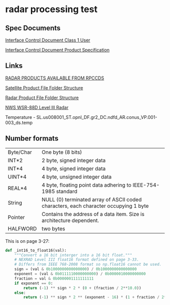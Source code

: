 # radar processing test

## Spec Documents

[Interface Control Document Class 1 User](https://www.roc.noaa.gov/WSR88D/PublicDocs/ICDs/2620001AB.pdf)

[Interface Control Document Product Specification](https://www.roc.noaa.gov/WSR88D/PublicDocs/ICDs/2620003AB.pdf)

## Links

[RADAR PRODUCTS AVAILABLE FROM RPCCDS](https://www.weather.gov/media/tg/rpccds_radar_products.pdf)

[Satellite Product File Folder Structure](https://www.weather.gov/tg/satfiles)

[Radar Product File Folder Structure](https://www.weather.gov/tg/radfiles)

[NWS WSR-88D Level III Radar](https://www.roc.noaa.gov/WSR88D/Level_III/Level3Info.aspx)

Temperature - SL.us008001_ST.opnl_DF.gr2_DC.ndfd_AR.conus_VP.001-003_ds.temp


## Number formats

| | |
| --- | --- |
| Byte/Char   | One byte (8 bits) |
| INT*2       | 2 byte, signed integer data |
| INT*4       | 4 byte, signed integer data |
| UINT*4      | 4 byte, unsigned integer data |
| REAL*4      | 4 byte, floating point data adhering to IEEE-754-1985 standard |
| String      | NULL (0) terminated array of ASCII coded characters, each character occupying 1 byte  |
| Pointer     | Contains the address of a data item. Size is architecture dependent. |
| HALFWORD    | two bytes |


This is on page 3-27: 
```python
def _int16_to_float16(val):
    """Convert a 16 bit interger into a 16 bit float."""
    # NEXRAD Level III float16 format defined on page 3-33.
    # Differs from IEEE 768-2008 format so np.float16 cannot be used.
    sign = (val & 0b1000000000000000) / 0b1000000000000000
    exponent = (val & 0b0111110000000000) / 0b0000010000000000
    fraction = val & 0b0000001111111111
    if exponent == 0:
        return (-1) ** sign * 2 * (0 + (fraction / 2**10.0))
    else:
        return (-1) ** sign * 2 ** (exponent - 16) * (1 + fraction / 2**10.0)
```
